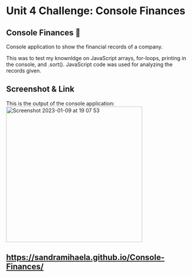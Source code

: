 # Unit 4 Challenge: Console Finances

## Console Finances 🏦

Console application to show the financial records of a company.

This was to test my knownldge on JavaScript arrays, for-loops, printing in the console, and .sort(). JavaScript code was used for analyzing the records given.

## Screenshot & Link


This is the output of the console application: 
<img width="368" alt="Screenshot 2023-01-09 at 19 07 53" src="https://user-images.githubusercontent.com/117038215/211389053-e2f8c942-c841-4f52-89c9-dcf8019e325b.png">


## https://sandramihaela.github.io/Console-Finances/
